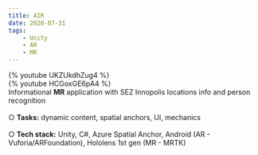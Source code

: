 ```yaml
---
title: AIR
date: 2020-07-31
tags: 
	- Unity
	- AR
	- MR
---
```


{% youtube UKZUkdhZug4 %}
<br>
{% youtube HCGoxGE6pA4 %}
<br>
Informational <b>MR</b> application with SEZ Innopolis locations info and person recognition
<br>
<br>
○ <b>Tasks:</b> dynamic content, spatial anchors, UI, mechanics
<br>
<br>
○ <b>Tech stack:</b> Unity, C#, Azure Spatial Anchor, Android (AR - Vuforia/ARFoundation), Hololens 1st gen (MR - MRTK)
